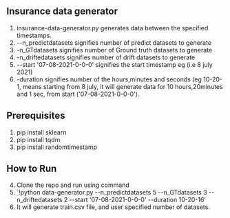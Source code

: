## Insurance data generator
1. insurance-data-generator.py generates data between the specified timestamps.
2. --n_predictdatasets signifies number of predict datasets to generate
3. -n_GTdatasets signifies number of Ground truth datasets to generate
4. -n_driftedatasets signifies number of drift datasets to generate
5. --start '07-08-2021-0-0-0' signifies the start timestamp eg (i.e 8 july 2021)
6. -duration signifies number of the hours,minutes and seconds (eg 10-20-1, means starting from 8 july, it will generate data for 10 hours,20minutes and 1 sec, from start ('07-08-2021-0-0-0').
## Prerequisites
1. pip install sklearn
2. pip install tqdm
3. pip install randomtimestamp
## How to Run
4. Clone the repo and run using command 
5. `!python data-generator.py --n_predictdatasets 5 --n_GTdatasets 3 --n_driftedatasets 2 --start '07-08-2021-0-0-0' --duration 10-20-16'
6. It will generate train.csv file, and user specified number of datasets.

